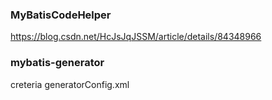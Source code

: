 ### MyBatisCodeHelper

https://blog.csdn.net/HcJsJqJSSM/article/details/84348966

### mybatis-generator
creteria  generatorConfig.xml